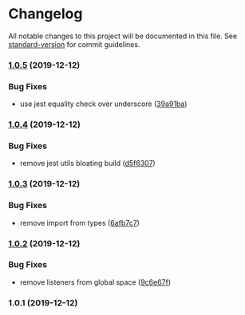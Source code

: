 # Changelog

All notable changes to this project will be documented in this file. See [standard-version](https://github.com/conventional-changelog/standard-version) for commit guidelines.

### [1.0.5](https://github.com/mihar-22/jest-svelte-events/compare/v1.0.4...v1.0.5) (2019-12-12)


### Bug Fixes

* use jest equality check over underscore ([39a91ba](https://github.com/mihar-22/jest-svelte-events/commit/39a91ba1a25b948955b68fcaaada6349f64bda28))

### [1.0.4](https://github.com/mihar-22/jest-svelte-events/compare/v1.0.3...v1.0.4) (2019-12-12)


### Bug Fixes

* remove jest utils bloating build ([d5f6307](https://github.com/mihar-22/jest-svelte-events/commit/d5f63073c0d293ce7bd0936febcacd654d7f3782))

### [1.0.3](https://github.com/mihar-22/jest-svelte-events/compare/v1.0.2...v1.0.3) (2019-12-12)


### Bug Fixes

* remove import from types ([6afb7c7](https://github.com/mihar-22/jest-svelte-events/commit/6afb7c724332e453003eaba32b5917f37a7fad79))

### [1.0.2](https://github.com/mihar-22/jest-svelte-events/compare/v1.0.1...v1.0.2) (2019-12-12)


### Bug Fixes

* remove listeners from global space ([9c6e67f](https://github.com/mihar-22/jest-svelte-events/commit/9c6e67fc101a6464cf5088c59dfcd3358392645a))

### 1.0.1 (2019-12-12)
